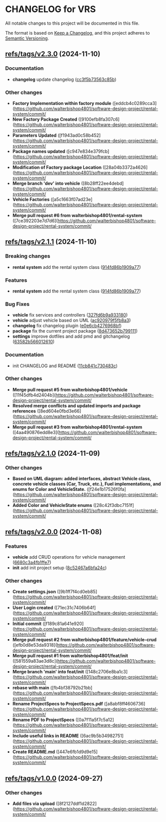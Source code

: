 # CHANGELOG for VRS

All notable changes to this project will be documented in this file.

The format is based on [Keep a Changelog](https://keepachangelog.com/en/1.0.0/),
and this project adheres to [Semantic Versioning](https://semver.org/spec/v2.0.0.html).

## [refs/tags/v2.3.0](https://github.com/walterbishop4801/software-design-project/rental-system/refs/tags/v2.3.0) (2024-11-10)

### Documentation

-  **changelog**  update changelog ([cc3f5b73563c85b](https://github.com/walterbishop4801/software-design-project/rental-system/commit/cc3f5b73563c85bd1f71e099ff8aff55d238f36c))

### Other changes

- **Factory Implementation within factory module**  ([eddcb4c0289cca3](https://github.com/walterbishop4801/software-design-project/rental-system/commit/
- **New Factory Package Created**  ([9100efb8fa307c6](https://github.com/walterbishop4801/software-design-project/rental-system/commit/
- **Parameters Updated**  ([f1943ad0c58b452](https://github.com/walterbishop4801/software-design-project/rental-system/commit/
- **Package names updated**  ([c947e834e379fcb](https://github.com/walterbishop4801/software-design-project/rental-system/commit/
- **Modification of Factory package Location**  ([28a04b3372a4626](https://github.com/walterbishop4801/software-design-project/rental-system/commit/
- **Merge branch 'dev' into vehicle**  ([8b28ff22ee4debd](https://github.com/walterbishop4801/software-design-project/rental-system/commit/
- **Vehicle Factories**  ([a5c1663f07ad23e](https://github.com/walterbishop4801/software-design-project/rental-system/commit/
- **Merge pull request #6 from walterbishop4801/rental-system**  ([7ce392203e7d7d6](https://github.com/walterbishop4801/software-design-project/rental-system/commit/

## [refs/tags/v2.1.1](https://github.com/walterbishop4801/software-design-project/rental-system/refs/tags/v2.1.1) (2024-11-10)

### Breaking changes

-  **rental system**  add the rental system class ([914fd86b1909a77](https://github.com/walterbishop4801/software-design-project/commit/914fd86b1909a77))

### Features

-  **rental system**  add the rental system class ([914fd86b1909a77](https://github.com/walterbishop4801/software-design-project/rental-system/commit/914fd86b1909a77a0d71aa0a78444d5eea343f3a))

### Bug Fixes

-  **vehicle**  fix services and controllers ([327fd6b9a933180](https://github.com/walterbishop4801/software-design-project/rental-system/commit/327fd6b9a9331802d579695ce2fd114a2cf9a25a))
-  **vehicle**  adjust vehicle based on UML ([ac920979f5fb8a3](https://github.com/walterbishop4801/software-design-project/rental-system/commit/ac920979f5fb8a36c125ca815e5ba75397252a9c))
-  **changelog**  fix changelog plugin ([e0e6cb4276968bf](https://github.com/walterbishop4801/software-design-project/rental-system/commit/e0e6cb4276968bfc5ba264528dfe7bbd62bf6c1b))
-  **package**  fix the current project package ([8d473652b799111](https://github.com/walterbishop4801/software-design-project/rental-system/commit/8d473652b7991113294e2884b6c3ad9055cf34b4))
-  **settings**  improve dotfiles and add pmd and gitchangelog ([63582b566012610](https://github.com/walterbishop4801/software-design-project/rental-system/commit/63582b56601261068d92e4bea76053246bfd98c2))

### Documentation

-  init CHANGELOG and README ([11cb841c730483c](https://github.com/walterbishop4801/software-design-project/rental-system/commit/11cb841c730483ce936af00b335e89f7539e33dd))

### Other changes

- **Merge pull request #5 from walterbishop4801/vehicle**  ([11f45dfb4d2404b](https://github.com/walterbishop4801/software-design-project/rental-system/commit/
- **Resolved merge conflicts and updated imports and package references**  ([8ed604e0fbd3e66](https://github.com/walterbishop4801/software-design-project/rental-system/commit/
- **Merge pull request #3 from walterbishop4801/rental-system**  ([4aa490876edd8e3](https://github.com/walterbishop4801/software-design-project/rental-system/commit/

## [refs/tags/v2.1.0](https://github.com/walterbishop4801/software-design-project/rental-system/refs/tags/v2.1.0) (2024-11-09)

### Other changes

- **Based on UML diagram: added interfaces, abstract Vehicle class, concrete vehicle classes (Car, Truck, etc.), Fuel implementations, and enums for Color and VehicleState.**  ([f24e1b17526f0fa](https://github.com/walterbishop4801/software-design-project/rental-system/commit/
- **Added Color and VehicleState enums**  ([28c42f3dbc7151f](https://github.com/walterbishop4801/software-design-project/rental-system/commit/

## [refs/tags/v2.0.0](https://github.com/walterbishop4801/software-design-project/rental-system/refs/tags/v2.0.0) (2024-11-08)

### Features

-  **vehicle**  add CRUD operations for vehicle management ([6680c3a4fb1ffe7](https://github.com/walterbishop4801/software-design-project/rental-system/commit/6680c3a4fb1ffe7409a20b27ea9d2256a427fb0c))
-  **init**  add init project setup ([8c52467a6bfa24c](https://github.com/walterbishop4801/software-design-project/rental-system/commit/8c52467a6bfa24c4b4034581c2042e07a5e2b98b))

### Other changes

- **Create settings.json**  ([9b1ff7f4cd0eb85](https://github.com/walterbishop4801/software-design-project/rental-system/commit/
- **User Login created**  ([71ec31c7406b64f](https://github.com/walterbishop4801/software-design-project/rental-system/commit/
- **Initial commit**  ([f189c81a641e920](https://github.com/walterbishop4801/software-design-project/rental-system/commit/
- **Merge pull request #2 from walterbishop4801/feature/vehicle-crud**  ([efb0d8e53da9318](https://github.com/walterbishop4801/software-design-project/rental-system/commit/
- **Merge pull request #1 from walterbishop4801/feat/init**  ([581559a83ae3d8c](https://github.com/walterbishop4801/software-design-project/rental-system/commit/
- **Merge branch 'main' into feat/init**  ([148c2706e8ba1c3](https://github.com/walterbishop4801/software-design-project/rental-system/commit/
- **rebase with main**  ([fb4bf38792b21bb](https://github.com/walterbishop4801/software-design-project/rental-system/commit/
- **Rename ProjectSpecs to ProjectSpecs.pdf**  ([a8abf8ff4606736](https://github.com/walterbishop4801/software-design-project/rental-system/commit/
- **Rename PDF to ProjectSpecs**  ([0a7f11a5f7c5a12](https://github.com/walterbishop4801/software-design-project/rental-system/commit/
- **Include useful links in README**  ([6ac9b5b34982751](https://github.com/walterbishop4801/software-design-project/rental-system/commit/
- **Create README.md**  ([447e6fb1d9d9e15](https://github.com/walterbishop4801/software-design-project/rental-system/commit/

## [refs/tags/v1.0.0](https://github.com/walterbishop4801/software-design-project/rental-system/refs/tags/v1.0.0) (2024-09-27)

### Other changes

- **Add files via upload**  ([8f2127ddf1d2822](https://github.com/walterbishop4801/software-design-project/rental-system/commit/